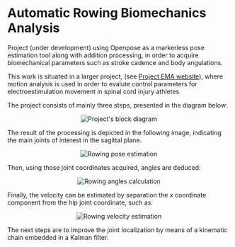 # Automatic Rowing Biomechanics Analysis

Project (under development) using Openpose as a markerless pose estimation tool along with addition processing, in order to acquire biomechanical parameters such as stroke cadence and body angulations. 

This work is situated in a larger project, (see [Project EMA website](http://projectema.com)), where motion analysis is used in order to evalute control parameters for electroestimulation movement in spinal cord injury athletes.

The project consists of mainly three steps, presented in the diagram below:

<p align="center">
  <img src="https://github.com/lara-unb/ema_motion_analysis/blob/master/images/Visão_geral.png?raw=true" alt="Project's block diagram"/>
</p>

The result of the processing is depicted in the following image, indicating the main joints of interest in the sagittal plane. 

<p align="center">
  <img src="https://github.com/lara-unb/ema_motion_analysis/blob/master/images/kp.png?raw=true" alt="Rowing pose estimation"/>
</p>

Then, using those joint coordinates acquired, angles are deduced: 
 
<p align="center">
  <img src="https://github.com/lara-unb/ema_motion_analysis/blob/master/images/ang_1.png?raw=true" alt="Rowing angles calculation"/>
</p>

Finally, the velocity can be estimated by separation the x coordinate component from the hip joint coordinate, such as:

<p align="center">
  <img src="https://github.com/lara-unb/ema_motion_analysis/blob/master/images/vel.png?raw=true" alt="Rowing velocity estimation"/>
</p>

The next steps are to improve the joint localization by means of a kinematic chain embedded in a Kalman filter.
